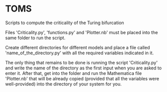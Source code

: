 # TOMS
Scripts to compute the criticality of the Turing bifurcation

Files 'Criticality.py', 'functions.py' and 'Plotter.nb' must be placed into the same folder to run the script.

Create different directories for different models and place a file called 'name_of_the_directory.py' with all the required variables indicated in it.

The only thing that remains to be done is running the script 'Criticality.py' and write the name of the directory as the first input when you are asked to enter it. After that, get into the folder and run the Mathematica file 'Plotter.nb' that will be already copied (provided that all the variables were well-provided) into the directory of your system for you.
